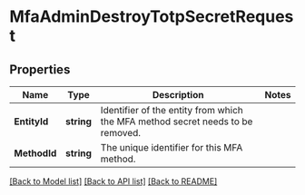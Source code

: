 # MfaAdminDestroyTotpSecretRequest


## Properties

Name | Type | Description | Notes
------------ | ------------- | ------------- | -------------
**EntityId** | **string** | Identifier of the entity from which the MFA method secret needs to be removed. | 
**MethodId** | **string** | The unique identifier for this MFA method. | 





[[Back to Model list]](../README.md#documentation-for-models) [[Back to API list]](../README.md#documentation-for-api-endpoints) [[Back to README]](../README.md)


